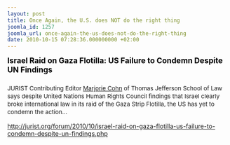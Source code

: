 ```yaml
---
layout: post
title: Once Again, the U.S. does NOT do the right thing
joomla_id: 1257
joomla_url: once-again-the-us-does-not-do-the-right-thing
date: 2010-10-15 07:28:36.000000000 +02:00
---
```

<span style="font-size: x-small;"><span style="font-size: 13pt; color: black;"><strong>Israel Raid on Gaza Flotilla: US Failure to Condemn Despite UN Findings</strong> </span> <br /> <img src="http://jurist.org/images/s.gif" width="1" height="10" /><br /> <span style="font-size: xx-small;">
<div style="line-height: 134%; font-size: 10pt;">
<p>JURIST Contributing Editor <a target="_blank" href="http://www.tjsl.edu/faculty_m_cohn">Marjorie Cohn</a> of Thomas Jefferson School of Law says despite United Nations Human  Rights Council findings that Israel clearly broke international law in  its raid of the Gaza Strip Flotilla, the US has yet to condemn the  action...</p>
</div>
</span></span>
<p><a href="http://jurist.org/forum/2010/10/israel-raid-on-gaza-flotilla-us-failure-to-condemn-despite-un-findings.php">http://jurist.org/forum/2010/10/israel-raid-on-gaza-flotilla-us-failure-to-condemn-despite-un-findings.php</a></p>
